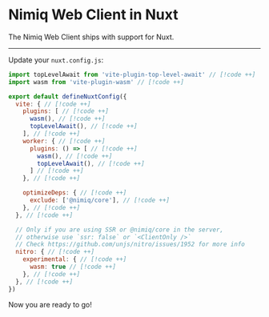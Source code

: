 # Nimiq Web Client in Nuxt

The Nimiq Web Client ships with support for Nuxt.

---

<!--@include: ./_installation-vite.md-->

Update your `nuxt.config.js`:

```javascript
import topLevelAwait from 'vite-plugin-top-level-await' // [!code ++]
import wasm from 'vite-plugin-wasm' // [!code ++]

export default defineNuxtConfig({
  vite: { // [!code ++]
    plugins: [ // [!code ++]
      wasm(), // [!code ++]
      topLevelAwait(), // [!code ++]
    ], // [!code ++]
    worker: { // [!code ++]
      plugins: () => [ // [!code ++]
        wasm(), // [!code ++]
        topLevelAwait(), // [!code ++]
      ] // [!code ++]
    }, // [!code ++]

    optimizeDeps: { // [!code ++]
      exclude: ['@nimiq/core'], // [!code ++]
    }, // [!code ++]
  }, // [!code ++]

  // Only if you are using SSR or @nimiq/core in the server,
  // otherwise use `ssr: false` or `<ClientOnly />`
  // Check https://github.com/unjs/nitro/issues/1952 for more info
  nitro: { // [!code ++]
    experimental: { // [!code ++]
      wasm: true // [!code ++]
    }, // [!code ++]
  }, // [!code ++]
})
```

Now you are ready to go!

<!--@include: ../_demo.bundler.md-->

<!--@include: ./_contribute.md-->
